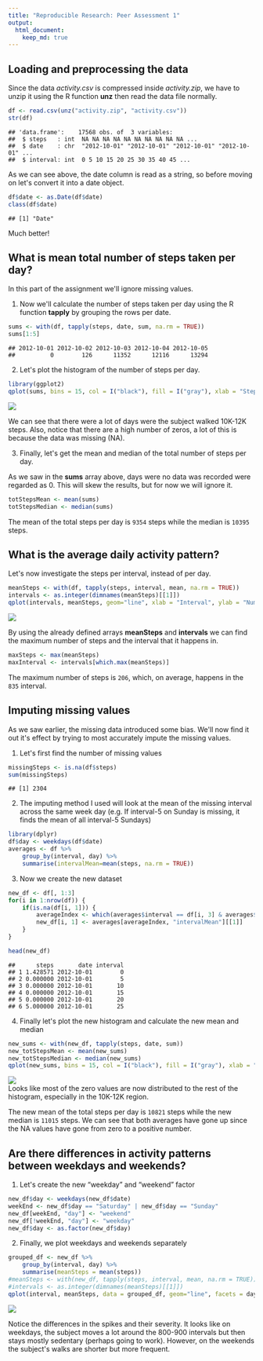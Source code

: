 ```yaml
---
title: "Reproducible Research: Peer Assessment 1"
output: 
  html_document:
    keep_md: true
---
```



## Loading and preprocessing the data
Since the data *activity.csv* is compressed inside *activity.zip*, we have to unzip it using the R function **unz** then read the data file normally.


```r
df <- read.csv(unz("activity.zip", "activity.csv"))
str(df)
```

```
## 'data.frame':	17568 obs. of  3 variables:
##  $ steps   : int  NA NA NA NA NA NA NA NA NA NA ...
##  $ date    : chr  "2012-10-01" "2012-10-01" "2012-10-01" "2012-10-01" ...
##  $ interval: int  0 5 10 15 20 25 30 35 40 45 ...
```

As we can see above, the date column is read as a string, so before moving on let's convert it into a date object.


```r
df$date <- as.Date(df$date)
class(df$date)
```

```
## [1] "Date"
```

Much better!

## What is mean total number of steps taken per day?
In this part of the assignment we'll ignore missing values.

1. Now we'll calculate the number of steps taken per day using the R function **tapply** by grouping the rows per date.

```r
sums <- with(df, tapply(steps, date, sum, na.rm = TRUE))
sums[1:5]
```

```
## 2012-10-01 2012-10-02 2012-10-03 2012-10-04 2012-10-05 
##          0        126      11352      12116      13294
```

2. Let's plot the histogram of the number of steps per day.

```r
library(ggplot2)
qplot(sums, bins = 15, col = I("black"), fill = I("gray"), xlab = "Steps per Day", ylab = "Frequency")
```

<img src="PA1_template_files/figure-html/histogram1-1.png" style="display: block; margin: auto;" />

We can see that there were a lot of days were the subject walked 10K-12K steps. Also, notice that there are a high number of zeros, a lot of this is because the data was missing (NA).

3. Finally, let's get the mean and median of the total number of steps per day.  

As we saw in the **sums** array above, days were no data was recorded were regarded as 0. This will skew the results, but for now we will ignore it.

```r
totStepsMean <- mean(sums)
totStepsMedian <- median(sums)
```
The mean of the total steps per day is ``9354`` steps while the median is ``10395`` steps.


## What is the average daily activity pattern?
Let's now investigate the steps per interval, instead of per day.

```r
meanSteps <- with(df, tapply(steps, interval, mean, na.rm = TRUE))
intervals <- as.integer(dimnames(meanSteps)[[1]])
qplot(intervals, meanSteps, geom="line", xlab = "Interval", ylab = "Number of steps")
```

<img src="PA1_template_files/figure-html/timeSeries1-1.png" style="display: block; margin: auto;" />

By using the already defined arrays **meanSteps** and **intervals** we can find the maximum number of steps and the interval that it happens in.

```r
maxSteps <- max(meanSteps)
maxInterval <- intervals[which.max(meanSteps)]
```

The maximum number of steps is ``206``, which, on average, happens in the ``835`` interval.


## Imputing missing values
As we saw earlier, the missing data introduced some bias. We'll now find it out it's effect by trying to most accurately impute the missing values.

1. Let's first find the number of missing values

```r
missingSteps <- is.na(df$steps)
sum(missingSteps)
```

```
## [1] 2304
```

2. The imputing method I used will look at the mean of the missing interval across the same week day (e.g. If interval-5 on Sunday is missing, it finds the mean of all interval-5 Sundays)

```r
library(dplyr)
df$day <- weekdays(df$date)
averages <- df %>%
    group_by(interval, day) %>%
    summarise(intervalMean=mean(steps, na.rm = TRUE))
```

3. Now we create the new dataset

```r
new_df <- df[, 1:3]
for(i in 1:nrow(df)) {
    if(is.na(df[i, 1])) {
        averageIndex <- which(averages$interval == df[i, 3] & averages$day == df[i, 4])
        new_df[i, 1] <- averages[averageIndex, "intervalMean"][[1]]
    }
}

head(new_df)
```

```
##      steps       date interval
## 1 1.428571 2012-10-01        0
## 2 0.000000 2012-10-01        5
## 3 0.000000 2012-10-01       10
## 4 0.000000 2012-10-01       15
## 5 0.000000 2012-10-01       20
## 6 5.000000 2012-10-01       25
```

4. Finally let's plot the new histogram and calculate the new mean and median

```r
new_sums <- with(new_df, tapply(steps, date, sum))
new_totStepsMean <- mean(new_sums)
new_totStepsMedian <- median(new_sums)
qplot(new_sums, bins = 15, col = I("black"), fill = I("gray"), xlab = "Steps per Day", ylab = "Frequency")
```

<img src="PA1_template_files/figure-html/histogram2-1.png" style="display: block; margin: auto;" />
Looks like most of the zero values are now distributed to the rest of the histogram, especially in the 10K-12K region.

The new mean of the total steps per day is ``10821`` steps while the new median is ``11015`` steps. We can see that both averages have gone up since the NA values have gone from zero to a positive number.

## Are there differences in activity patterns between weekdays and weekends?
1. Let's create the new “weekday” and “weekend” factor

```r
new_df$day <- weekdays(new_df$date)
weekEnd <- new_df$day == "Saturday" | new_df$day == "Sunday"
new_df[weekEnd, "day"] <- "weekend"
new_df[!weekEnd, "day"] <- "weekday"
new_df$day <- as.factor(new_df$day)
```

2. Finally, we plot weekdays and weekends separately

```r
grouped_df <- new_df %>%
    group_by(interval, day) %>%
    summarise(meanSteps = mean(steps))
#meanSteps <- with(new_df, tapply(steps, interval, mean, na.rm = TRUE))
#intervals <- as.integer(dimnames(meanSteps)[[1]])
qplot(interval, meanSteps, data = grouped_df, geom="line", facets = day~., xlab = "Interval", ylab = "Number of steps")
```

<img src="PA1_template_files/figure-html/timeSeries2-1.png" style="display: block; margin: auto;" />

Notice the differences in the spikes and their severity. It looks like on weekdays, the subject moves a lot around the 800-900 intervals but then stays mostly sedentary (perhaps going to work). However, on the weekends the subject's walks are shorter but more frequent.

